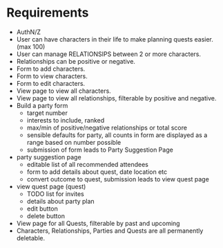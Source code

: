 # Requirements

* AuthN/Z
* User can have characters in their life to make planning quests easier.  (max 100)
* User can manage RELATIONSIPS between 2 or more characters.
* Relationships can be positive or negative.
* Form to add characters.
* Form to view characters.
* Form to edit characters.
* View page to view all characters.
* View page to view all relationships, filterable by positive and negative.
* Build a party form
  * target number
  * interests to include, ranked
  * max/min of positive/negative relationships or total score
  * sensible defaults for party, all counts in form are displayed as a range based on number possible
  * submission of form leads to Party Suggestion Page
* party suggestion page
  * editable list of all recommended attendees
  * form to add details about quest, date location etc
  * convert outcome to quest, submission leads to view quest page
* view quest page (quest)
  * TODO list for invites
  * details about party plan
  * edit button
  * delete button
* View page for all Quests, filterable by past and upcoming
* Characters, Relationships, Parties and Quests are all permanently deletable.
